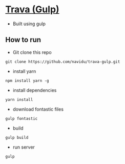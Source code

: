 # [Trava (Gulp)](http://trava.navidu.info)
- Built using gulp

## How to run
- Git clone this repo
```shell
git clone https://github.com/navidu/trava-gulp.git
```
- install yarn
```shell
npm install yarn -g
```
- install dependencies
```shell
yarn install
```
- download fontastic files
```shell
gulp fontastic
```
- build
```shell
gulp build
```
- run server
```shell
gulp
```

